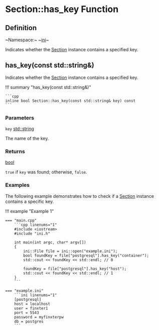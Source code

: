 # Section::has_key Function

## Definition

~Namespace:~ ~[ini](../../ini_namespace.md)~

Indicates whether the [Section](../section.md) instance contains a specified key.

## has_key(const std::string&)

Indicates whether the [Section](../section.md) instance contains a specified key.

!!! summary "has_key(const std::string&)"

    ```cpp
    inline bool Section::has_key(const std::string& key) const
    ```

### Parameters

`key` [std::string](https://en.cppreference.com/w/cpp/string/basic_string)

The name of the key.

### Returns

[bool](https://en.cppreference.com/w/cpp/language/types)

`true` if `key` was found; otherwise, `false`.

### Examples

The following example demonstrates how to check if a [Section](../section.md) instance contains a specific key.

!!! example "Example 1"

    === "main.cpp"
        ```cpp linenums="1"
        #include <iostream>
        #include "ini.h"

        int main(int argc, char* argv[])
        {
            ini::File file = ini::open("example.ini");
            bool foundKey = file["postgresql"].has_key("container");
            std::cout << foundKey << std::endl; // 0

            foundKey = file["postgresql"].has_key("host");
            std::cout << foundKey << std::endl; // 1
        }
        ```

    === "example.ini"
        ```ini linenums="1"
        [postgresql]
        host = localhost
        user = finxter1
        port = 5543
        password = myfinxterpw
        db = postgres
        ```
